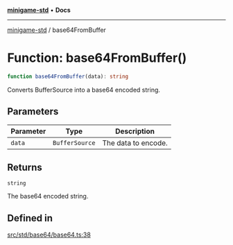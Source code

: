 [**minigame-std**](../README.md) • **Docs**

***

[minigame-std](../README.md) / base64FromBuffer

# Function: base64FromBuffer()

```ts
function base64FromBuffer(data): string
```

Converts BufferSource into a base64 encoded string.

## Parameters

| Parameter | Type | Description |
| ------ | ------ | ------ |
| `data` | `BufferSource` | The data to encode. |

## Returns

`string`

The base64 encoded string.

## Defined in

[src/std/base64/base64.ts:38](https://github.com/JiangJie/minigame-std/blob/0b3f4c24a764d15c8d4cfbfab659d3f6c53dfd93/src/std/base64/base64.ts#L38)
